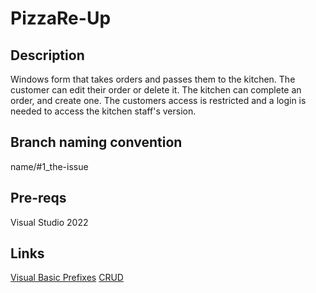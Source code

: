 # PizzaRe-Up

## Description
Windows form that takes orders and passes them to the kitchen. The customer can edit their order or delete it. The kitchen can complete an order, and create one. The customers access is restricted and a login is needed to access the kitchen staff's version. 

## Branch naming convention
name/#1_the-issue

## Pre-reqs
Visual Studio 2022

## Links
[Visual Basic Prefixes](https://homepages.uc.edu/~thomam/Intro_OOP_Text/Misc/VB_prefixes.html)
[CRUD](https://www.codecademy.com/article/what-is-crud)

